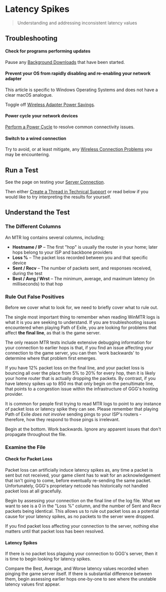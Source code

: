 # Latency Spikes

> Understanding and addressing inconsistent latency values

## Troubleshooting

<steps level="4">

#### Check for programs performing updates

Pause any [Background Downloads](/miscellaneous/other/background-downloads) that have been started.

#### Prevent your OS from rapidly disabling and re-enabling your network adapter

<note>

This article is specific to Windows Operating Systems and does not have a clear macOS analogue.

</note>

Toggle off [Wireless Adapter Power Savings](/miscellaneous/other/wireless-adapter-power-savings).

#### Power cycle your network devices

[Perform a Power Cycle](/miscellaneous/other/perform-a-power-cycle) to resolve common connectivity issues.

#### Switch to a wired connection

Try to avoid, or at least mitigate, any [Wireless Connection Problems](/miscellaneous/other/wireless-connection-problems) you may be encountering.

</steps>

## Run a Test

See the page on testing your [Server Connection](/information/server-connection).

Then either [Create a Thread in Technical Support](/miscellaneous/other/create-a-thread-in-technical-support) or read below if you would like to try interpreting the results for yourself.

## Understand the Test

### The Different Columns

An MTR log contains several columns, including;

- **Hostname / IP** – The first "hop" is usually the router in your home; later hops belong to your ISP and backbone providers
- **Loss %** – The packet loss recorded between you and that specific device
- **Sent / Recv** – The number of packets sent, and responses received, during the test
- **Best / Avrg / Wrst** – The minimum, average, and maximum latency (in milliseconds) to that hop

### Rule Out False Positives

Before we cover what to look for, we need to briefly cover what to rule out.

The single most important thing to remember when reading WinMTR logs is what it is you are seeking to understand. If you are troubleshooting issues encountered when playing Path of Exile, you are looking for problems that affect **the final line**, as that is the game server.

The only reason MTR tests include extensive debugging information for your connection to earlier hops is that, if you find an issue affecting your connection to the game server, you can then 'work backwards' to determine where that problem first emerges.

If you have 12% packet loss on the final line, and your packet loss is bouncing all over the place from 5% to 20% for every hop, then it is likely your home router that is actually dropping the packets. By contrast, if you have latency spikes up to 850 ms that only begin on the penultimate line, that points to a congestion issue within the infrastructure of GGG's hosting provider.

It is common for people first trying to read MTR logs to point to any instance of packet loss or latency spike they can see. Please remember that playing Path of Exile *does not involve* sending pings to your ISP's routers - therefore, how they respond to those pings is irrelevant.

Begin at the bottom. Work backwards. Ignore any apparent issues that don't propagate throughout the file.

### Examine the File

#### Check for Packet Loss

Packet loss can artificially induce latency spikes as, any time a packet is sent but not received, your game client has to wait for an acknowledgement that isn't going to come, before eventually re-sending the same packet. Unfortunately, GGG's proprietary netcode has historically not handled packet loss at all gracefully.

Begin by assessing your connection on the final line of the log file. What we want to see is a 0 in the "Loss %" column, and the number of Sent and Recv packets being identical. This allows us to rule out packet loss as a potential cause for your latency spikes, as no packets to the server were dropped.

If you find packet loss affecting your connection to the server, nothing else matters until that packet loss has been resolved.

#### Latency Spikes

If there is no packet loss plaguing your connection to GGG's server, then it is time to begin looking for latency spikes.

Compare the Best, Average, and Worse latency values recorded when pinging the game server itself. If there is substantial difference between them, begin assessing earlier hops one-by-one to see where the unstable latency values first appear.
